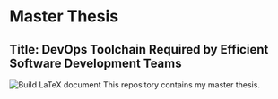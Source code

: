 # Master Thesis
## Title: DevOps Toolchain Required by Efficient Software Development Teams
![Build LaTeX document](https://github.com/JohnDing1995/Master-Thesis/workflows/Build%20LaTeX%20document/badge.svg)
This repository contains my master thesis.